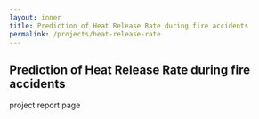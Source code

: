 ```yaml
---
layout: inner
title: Prediction of Heat Release Rate during fire accidents
permalink: /projects/heat-release-rate
---
```


## Prediction of Heat Release Rate during fire accidents

project report page
